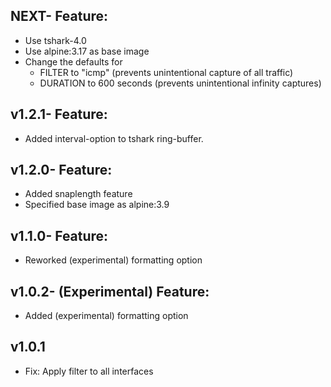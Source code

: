 ## NEXT- Feature:

- Use tshark-4.0
- Use alpine:3.17 as base image
- Change the defaults for
  * FILTER to "icmp" (prevents unintentional capture of all traffic)
  * DURATION to 600 seconds (prevents unintentional infinity captures)

## v1.2.1- Feature:

- Added interval-option to tshark ring-buffer.

## v1.2.0- Feature:

- Added snaplength feature
- Specified base image as alpine:3.9

## v1.1.0- Feature:

- Reworked (experimental) formatting option

## v1.0.2- (Experimental) Feature:

- Added (experimental) formatting option

## v1.0.1

- Fix: Apply filter to all interfaces
